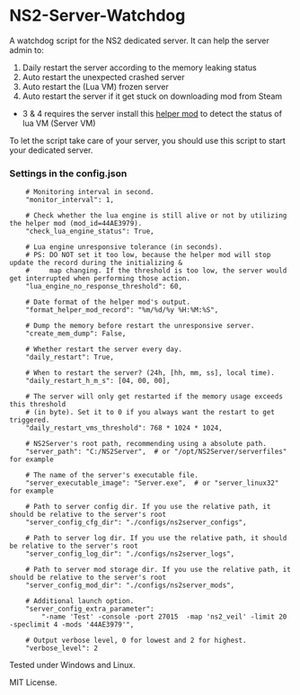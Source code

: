 # NS2-Server-Watchdog
A watchdog script for the NS2 dedicated server. It can help the server admin to:

1. Daily restart the server according to the memory leaking status
2. Auto restart the unexpected crashed server
3. Auto restart the (Lua VM) frozen server 
4. Auto restart the server if it get stuck on downloading mod from Steam 

* 3 & 4 requires the server install this [helper mod](http://steamcommunity.com/sharedfiles/filedetails/?id=1152268665) to detect the status of lua VM (Server VM)

To let the script take care of your server, you should use this script to start your dedicated server.

### Settings in the config.json
        # Monitoring interval in second.
        "monitor_interval": 1,

        # Check whether the lua engine is still alive or not by utilizing the helper mod (mod_id=44AE3979).
        "check_lua_engine_status": True,

        # Lua engine unresponsive tolerance (in seconds).
        # PS: DO NOT set it too low, because the helper mod will stop update the record during the initializing &  
        #     map changing. If the threshold is too low, the server would get interrupted when performing those action.
        "lua_engine_no_response_threshold": 60,

        # Date format of the helper mod's output.
        "format_helper_mod_record": "%m/%d/%y %H:%M:%S",

        # Dump the memory before restart the unresponsive server.
        "create_mem_dump": False,

        # Whether restart the server every day.
        "daily_restart": True,

        # When to restart the server? (24h, [hh, mm, ss], local time).
        "daily_restart_h_m_s": [04, 00, 00],

        # The server will only get restarted if the memory usage exceeds this threshold
        # (in byte). Set it to 0 if you always want the restart to get triggered.
        "daily_restart_vms_threshold": 768 * 1024 * 1024,

        # NS2Server's root path, recommending using a absolute path.
        "server_path": "C:/NS2Server",  # or "/opt/NS2Server/serverfiles" for example

        # The name of the server's executable file.
        "server_executable_image": "Server.exe",  # or "server_linux32" for example

        # Path to server config dir. If you use the relative path, it should be relative to the server's root
        "server_config_cfg_dir": "./configs/ns2server_configs",

        # Path to server log dir. If you use the relative path, it should be relative to the server's root
        "server_config_log_dir": "./configs/ns2server_logs",

        # Path to server mod storage dir. If you use the relative path, it should be relative to the server's root
        "server_config_mod_dir": "./configs/ns2server_mods",

        # Additional launch option.
        "server_config_extra_parameter":
            "-name 'Test' -console -port 27015  -map 'ns2_veil' -limit 20 -speclimit 4 -mods '44AE3979'",

        # Output verbose level, 0 for lowest and 2 for highest.
        "verbose_level": 2

Tested under Windows and Linux.

MIT License.
